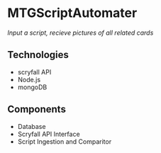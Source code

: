 # MTGScriptAutomater

*Input a script, recieve pictures of all related cards*


## Technologies
* scryfall API
* Node.js
* mongoDB


## Components
* Database 
* Scryfall API Interface
* Script Ingestion and Comparitor 